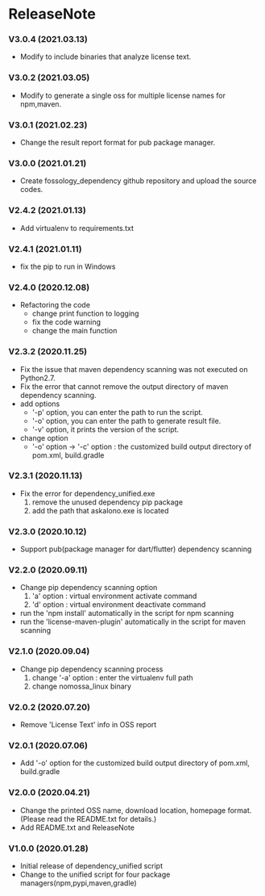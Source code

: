 # ReleaseNote

### V3.0.4 (2021.03.13)
 - Modify to include binaries that analyze license text.

### V3.0.2 (2021.03.05)
 - Modify to generate a single oss for multiple license names for npm,maven.

### V3.0.1 (2021.02.23)
 - Change the result report format for pub package manager.

### V3.0.0 (2021.01.21)
 - Create fossology_dependency github repository and upload the source codes.
 
### V2.4.2 (2021.01.13)
- Add virtualenv to requirements.txt

### V2.4.1 (2021.01.11)
- fix the pip to run in Windows

### V2.4.0 (2020.12.08)
- Refactoring the code
  * change print function to logging
  * fix the code warning
  * change the main function

### V2.3.2 (2020.11.25)
- Fix the issue that maven dependency scanning was not executed on Python2.7.
- Fix the error that cannot remove the output directory of maven dependency scanning.
- add options
  * '-p' option, you can enter the path to run the script.
  * '-o' option, you can enter the path to generate result file.
  * '-v' option, it prints the version of the script.
- change option
  * '-o' option -> '-c' option : the customized build output directory of pom.xml, build.gradle

### V2.3.1 (2020.11.13)
- Fix the error for dependency_unified.exe
  1) remove the unused dependency pip package
  2) add the path that askalono.exe is located

### V2.3.0 (2020.10.12)
- Support pub(package manager for dart/flutter) dependency scanning

### V2.2.0 (2020.09.11)
- Change pip dependency scanning option
  1) 'a' option : virtual environment activate command
  2) 'd' option : virtual environment deactivate command
- run the 'npm install' automatically in the script for npm scanning
- run the 'license-maven-plugin' automatically in the script for maven scanning

### V2.1.0 (2020.09.04)
- Change pip dependency scanning process
  1) change '-a' option : enter the virtualenv full path
  2) change nomossa_linux binary

### V2.0.2 (2020.07.20)
- Remove 'License Text' info in OSS report

### V2.0.1 (2020.07.06)
- Add '-o' option for the customized build output directory of pom.xml, build.gradle

### V2.0.0 (2020.04.21)
- Change the printed OSS name, download location, homepage format.
  (Please read the README.txt for details.)
- Add README.txt and ReleaseNote

### V1.0.0 (2020.01.28)
- Initial release of dependency_unified script
- Change to the unified script for four package managers(npm,pypi,maven,gradle)
